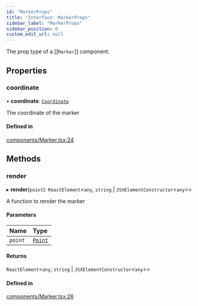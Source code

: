 ```yaml
---
id: "MarkerProps"
title: "Interface: MarkerProps"
sidebar_label: "MarkerProps"
sidebar_position: 0
custom_edit_url: null
---
```


The prop type of a [[`Marker`]] component.

## Properties

### coordinate

• **coordinate**: [`Coordinate`](Coordinate.md)

The coordinate of the marker

#### Defined in

[components/Marker.tsx:24](https://github.com/rob-blackbourn/jetblack-map/blob/4867b73/src/components/Marker.tsx#L24)

## Methods

### render

▸ **render**(`point`): `ReactElement`<`any`, `string` \| `JSXElementConstructor`<`any`\>\>

A function to render the marker

#### Parameters

| Name | Type |
| :------ | :------ |
| `point` | [`Point`](../modules.md#point) |

#### Returns

`ReactElement`<`any`, `string` \| `JSXElementConstructor`<`any`\>\>

#### Defined in

[components/Marker.tsx:26](https://github.com/rob-blackbourn/jetblack-map/blob/4867b73/src/components/Marker.tsx#L26)
